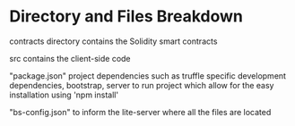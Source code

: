 
# Directory and Files Breakdown

contracts directory contains the Solidity smart contracts

src contains the client-side code

"package.json" project dependencies such as truffle specific development dependencies, bootstrap, server to run project which allow for the easy installation using 'npm install'

"bs-config.json" to inform the lite-server where all the files are located
